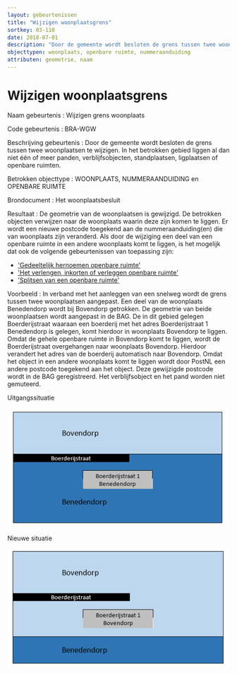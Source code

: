 ```yaml
---
layout: gebeurtenissen
title: "Wijzigen woonplaatsgrens"
sortkey: 03-110
date: 2018-07-01
description: "Door de gemeente wordt besloten de grens tussen twee woonplaatsen te wijzigen. In het betrokken gebied liggen al dan niet één of meer panden, verblijfsobjecten, standplaatsen, ligplaatsen of openbare ruimten."
objecttypen: woonplaats, openbare ruimte, nummeraanduiding
attributen: geometrie, naam
---
```


# Wijzigen woonplaatsgrens

Naam gebeurtenis
: Wijzigen grens woonplaats

Code gebeurtenis
: BRA-WGW

Beschrijving gebeurtenis
: Door de gemeente wordt besloten de grens tussen twee woonplaatsen te wijzigen. In het betrokken gebied liggen al dan niet één of meer panden, verblijfsobjecten, standplaatsen, ligplaatsen of openbare ruimten.

Betrokken objecttype
: WOONPLAATS, NUMMERAANDUIDING en OPENBARE RUIMTE

Brondocument
: Het woonplaatsbesluit

Resultaat
: De geometrie van de woonplaatsen is gewijzigd. De betrokken objecten verwijzen naar de woonplaats waarin deze zijn komen te liggen. Er wordt een nieuwe postcode toegekend aan de nummeraanduiding(en) die van woonplaats zijn veranderd. Als door de wijziging een deel van een openbare ruimte in een andere woonplaats komt te liggen, is het mogelijk dat ook de volgende gebeurtenissen van toepassing zijn:
- ['Gedeeltelijk hernoemen openbare ruimte']({{-site.baseurl-}}/gebeurtenissen/gedeeltelijk-hernoemen-openbare-ruimte)
- ['Het verlengen, inkorten of verleggen openbare ruimte']({{-site.baseurl-}}/gebeurtenissen/het-verlengen,-inkorten-of-verleggen-openbare-ruimte)
- ['Splitsen van een openbare ruimte']({{-site.baseurl-}}/gebeurtenissen/splitsen-van-een-openbare-ruimte)

Voorbeeld
: In verband met het aanleggen van een snelweg wordt de grens tussen twee woonplaatsen aangepast. Een deel van de woonplaats Benedendorp wordt bij Bovendorp getrokken. De geometrie van beide woonplaatsen wordt aangepast in de BAG. De in dit gebied gelegen Boerderijstraat waaraan een boerderij met het adres Boerderijstraat 1 Benedendorp is gelegen, komt hierdoor in woonplaats Bovendorp te liggen. Omdat de gehele openbare ruimte in Bovendorp komt te liggen, wordt de Boerderijstraat overgehangen naar woonplaats Bovendorp. Hierdoor verandert het adres van de boerderij automatisch naar Bovendorp. Omdat het object in een andere woonplaats komt te liggen wordt door PostNL een andere postcode toegekend aan het object. Deze gewijzigde postcode wordt in de BAG geregistreerd. Het verblijfsobject en het pand worden niet gemuteerd.

Uitgangssituatie

![](afbeeldingen/wijzigen-woonplaatsgrens-1.png)

Nieuwe situatie

![](afbeeldingen/wijzigen-woonplaatsgrens-2.png)
